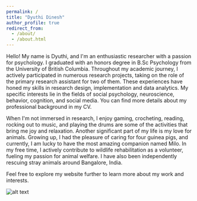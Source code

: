 ```yaml
---
permalink: /
title: "Dyuthi Dinesh"
author_profile: true
redirect_from: 
  - /about/
  - /about.html
---
```


Hello! My name is Dyuthi, and I'm an enthusiastic researcher with a passion for psychology. I graduated with an honors degree in B.Sc Psychology from the University of British Columbia. Throughout my academic journey, I actively participated in numerous research projects, taking on the role of the primary research assistant for two of them. These experiences have honed my skills in research design, implementation and data analytics. My specific interests lie in the fields of social psychology, neuroscience, behavior, cognition, and social media. You can find more details about my professional background in my CV.

  When I'm not immersed in research, I enjoy gaming, crocheting, reading, rocking out to music, and playing the drums are some of the activities that bring me joy and relaxation. Another significant part of my life is my love for animals. Growing up, I had the pleasure of caring for four guinea pigs, and currently, I am lucky to have the most amazing companion named Milo. 
In my free time, I actively contribute to wildlife rehabilitation as a volunteer, fueling my passion for animal welfare. I have also been independently rescuing stray animals around Bangalore, India. 

Feel free to explore my website further to learn more about my work and interests.
     
  
![alt text](https://github.com/dyuthiii/dyuthiii.github.io/blob/b713cc18aae803c4085ca224397b4723a995d776/images/milo.JPG)
